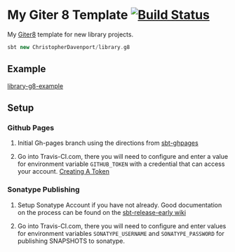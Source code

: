 # My Giter 8 Template [![Build Status](https://travis-ci.org/ChristopherDavenport/library.g8.svg?branch=master)](https://travis-ci.org/ChristopherDavenport/library.g8)

My [Giter8](http://www.foundweekends.org/giter8/) template for new library projects.

```sbt
sbt new ChristopherDavenport/library.g8
```

## Example

[library-g8-example](https://github.com/ChristopherDavenport/library-g8-example)

## Setup

### Github Pages

1. Initial Gh-pages branch using the directions from [sbt-ghpages](https://github.com/sbt/sbt-ghpages/blob/7e2ee06180a5a955a89659915ec8cd75ea28147e/README.md#initializing-the-gh-pages-branch)

2. Go into Travis-CI.com, there you will need to configure and enter a value for environment variable `GITHUB_TOKEN` with a credential that can access your account. [Creating A Token](https://help.github.com/articles/creating-a-personal-access-token-for-the-command-line/)

### Sonatype Publishing

1. Setup Sonatype Account if you have not already. Good documentation on the process can be found on the [sbt-release-early wiki](https://github.com/scalacenter/sbt-release-early/wiki/How-to-release-with-Sonatype#you-dont-have-a-sonatype-account)

2. Go into Travis-CI.com, there you will need to configure and enter values for environment variables `SONATYPE_USERNAME` and `SONATYPE_PASSWORD` for publishing SNAPSHOTS to sonatype.